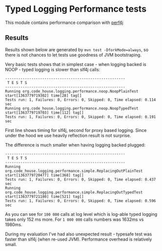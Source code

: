 # Typed Logging Performance tests
This module contains performance comparison with [perf4j](http://perf4j.codehaus.org)

## Results
Results shown below are generated by ```mvn test -DforkMode=always```, so there is not chances to let tests use goodness of JVM bootstraping.

Very basic tests shows that in simplest case - when logging backed is NOOP - typed logging is slower than slf4j calls:
```
-------------------------------------------------------
 T E S T S
-------------------------------------------------------
Running org.code_house.logging.performance.noop.NoopPlainTest
start[1363779719302] time[28] tag[]
Tests run: 1, Failures: 0, Errors: 0, Skipped: 0, Time elapsed: 0.114 sec
Running org.code_house.logging.performance.noop.NoopTypedTest
start[1363779719703] time[112] tag[]
Tests run: 1, Failures: 0, Errors: 0, Skipped: 0, Time elapsed: 0.191 sec
```

First line shows timing for slf4j, second for proxy based logging. Since under the hood we use heavily reflection result is not surprise.

The difference is much smaller when having logging backed plugged:
```
-------------------------------------------------------
 T E S T S
-------------------------------------------------------
Running org.code_house.logging.performance.simple.ReplacingOutPlainTest
start[1363779720477] time[368] tag[]
Tests run: 1, Failures: 0, Errors: 0, Skipped: 0, Time elapsed: 0.437 sec
Running org.code_house.logging.performance.simple.ReplacingOutTypedTest
start[1363779721180] time[521] tag[]
Tests run: 1, Failures: 0, Errors: 0, Skipped: 0, Time elapsed: 0.596 sec
```

As you can see for ```100 000``` calls at log level which is log-able typed logging takes only 152 ms more. For ```1 000 000``` calls numbers was 1632ms vs 1980ms.

During my evaluation I've had also unexpected result - typesafe test was faster than slf4j (when re-used JVM). Performance overhead is relatively small.